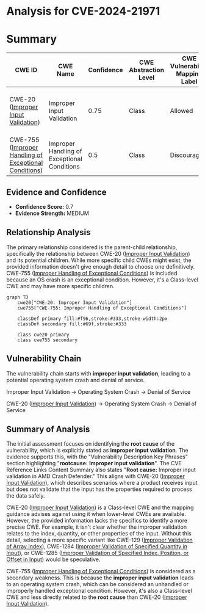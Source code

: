 # Analysis for CVE-2024-21971

# Summary

| CWE ID | CWE Name | Confidence | CWE Abstraction Level | CWE Vulnerability Mapping Label | CWE-Vulnerability Mapping Notes |
|---|---|---|---|---|---|
| CWE-20 ([Improper Input Validation](https://cwe.mitre.org/data/definitions/20.html)) | Improper Input Validation | 0.75 | Class | Allowed | The vulnerability is caused by **improper input validation**. |
| CWE-755 ([Improper Handling of Exceptional Conditions](https://cwe.mitre.org/data/definitions/755.html)) | Improper Handling of Exceptional Conditions | 0.5 | Class | Discouraged | An OS crash is an exceptional condition. |

## Evidence and Confidence

*   **Confidence Score:** 0.7
*   **Evidence Strength:** MEDIUM

## Relationship Analysis

The primary relationship considered is the parent-child relationship, specifically the relationship between CWE-20 ([Improper Input Validation](https://cwe.mitre.org/data/definitions/20.html)) and its potential children. While more specific child CWEs might exist, the provided information doesn't give enough detail to choose one definitively. CWE-755 ([Improper Handling of Exceptional Conditions](https://cwe.mitre.org/data/definitions/755.html)) is included because an OS crash is an exceptional condition. However, it's a Class-level CWE and may have more specific children.

```mermaid
graph TD
    cwe20["CWE-20: Improper Input Validation"]
    cwe755["CWE-755: Improper Handling of Exceptional Conditions"]

    classDef primary fill:#f96,stroke:#333,stroke-width:2px
    classDef secondary fill:#69f,stroke:#333
    
    class cwe20 primary
    class cwe755 secondary
```

## Vulnerability Chain

The vulnerability chain starts with **improper input validation**, leading to a potential operating system crash and denial of service.

Improper Input Validation -> Operating System Crash -> Denial of Service

CWE-20 ([Improper Input Validation](https://cwe.mitre.org/data/definitions/20.html)) -> Operating System Crash -> Denial of Service

## Summary of Analysis

The initial assessment focuses on identifying the **root cause** of the vulnerability, which is explicitly stated as **improper input validation**. The evidence supports this, with the "Vulnerability Description Key Phrases" section highlighting "**rootcause:** **Improper input validation**". The CVE Reference Links Content Summary also states "**Root cause:** Improper input validation in AMD Crash Defender." This aligns with CWE-20 ([Improper Input Validation](https://cwe.mitre.org/data/definitions/20.html)), which describes scenarios where a product receives input but does not validate that the input has the properties required to process the data safely.

CWE-20 ([Improper Input Validation](https://cwe.mitre.org/data/definitions/20.html)) is a Class-level CWE and the mapping guidance advises against using it when lower-level CWEs are available. However, the provided information lacks the specifics to identify a more precise CWE. For example, it isn't clear whether the improper validation relates to the index, quantity, or other properties of the input. Without this detail, selecting a more specific variant like CWE-129 ([Improper Validation of Array Index](https://cwe.mitre.org/data/definitions/129.html)), CWE-1284 ([Improper Validation of Specified Quantity in Input](https://cwe.mitre.org/data/definitions/1284.html)), or CWE-1285 ([Improper Validation of Specified Index, Position, or Offset in Input](https://cwe.mitre.org/data/definitions/1285.html)) would be speculative.

CWE-755 ([Improper Handling of Exceptional Conditions](https://cwe.mitre.org/data/definitions/755.html)) is considered as a secondary weakness. This is because the **improper input validation** leads to an operating system crash, which can be considered an unhandled or improperly handled exceptional condition. However, it's also a Class-level CWE and less directly related to the **root cause** than CWE-20 ([Improper Input Validation](https://cwe.mitre.org/data/definitions/20.html)).
